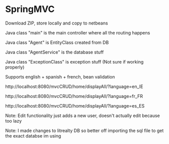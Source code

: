 # SpringMVC

Download ZIP, store locally and copy to netbeans

Java class "main" is the main controller where all the routing happens

Java class "Agent" is EntityClass created from DB

Java class "AgentService" is the database stuff

Java class "ExceptionClass" is exception stuff (Not sure if working properly)

Supports english + spanish + french, bean validation

http://localhost:8080/mvcCRUD/home/displayAll/?language=en_IE

http://localhost:8080/mvcCRUD/home/displayAll/?language=fr_FR

http://localhost:8080/mvcCRUD/home/displayAll/?language=es_ES

Note: Edit functionality just adds a new user, doesn't actually edit because too lazy

Note: I made changes to litrealty DB so better off importing the sql file to get the exact databse im using
